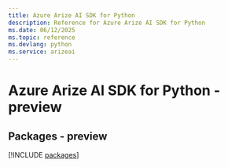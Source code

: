 ```yaml
---
title: Azure Arize AI SDK for Python
description: Reference for Azure Arize AI SDK for Python
ms.date: 06/12/2025
ms.topic: reference
ms.devlang: python
ms.service: arizeai
---
```

# Azure Arize AI SDK for Python - preview
## Packages - preview
[!INCLUDE [packages](arize-ai-index.md)]